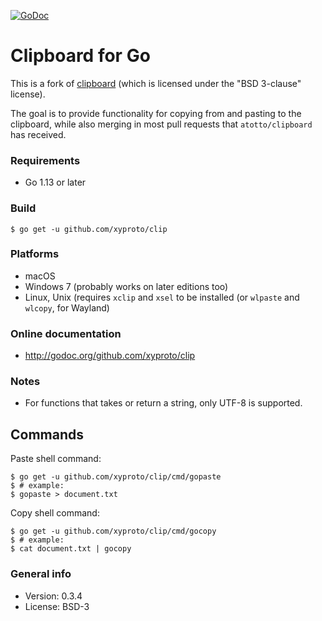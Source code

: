 [![GoDoc](https://godoc.org/github.com/xyproto/clip?status.svg)](http://godoc.org/github.com/xyproto/clip)

# Clipboard for Go

This is a fork of [clipboard](https://github.com/atotto/clipboard) (which is licensed under the "BSD 3-clause" license).

The goal is to provide functionality for copying from and pasting to the clipboard, while also merging in most pull requests that `atotto/clipboard` has received.

### Requirements

* Go 1.13 or later

### Build

    $ go get -u github.com/xyproto/clip

### Platforms

* macOS
* Windows 7 (probably works on later editions too)
* Linux, Unix (requires `xclip` and `xsel` to be installed (or `wlpaste` and `wlcopy`, for Wayland)

### Online documentation

* http://godoc.org/github.com/xyproto/clip

### Notes

* For functions that takes or return a string, only UTF-8 is supported.

## Commands

Paste shell command:

    $ go get -u github.com/xyproto/clip/cmd/gopaste
    $ # example:
    $ gopaste > document.txt

Copy shell command:

    $ go get -u github.com/xyproto/clip/cmd/gocopy
    $ # example:
    $ cat document.txt | gocopy

### General info

* Version: 0.3.4
* License: BSD-3
